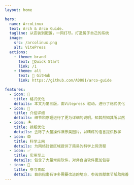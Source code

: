 ```yaml
---
layout: home

hero:
  name: ArcoLinux 
  text: Arch & Arco Guide.
  tagline: 从安装到配置，一网打尽。打造属于自己的系统
  image:
    src: /arcolinux.png
    alt: VitePress
  actions:
    - theme: brand
      text: 🍺Quick Start
      link: /1
    - theme: alt
      text: 🍌 GitHub
      link: https://github.com/A0081/arco-guide

features:
  - icon: 📖
    title: 格式优化
    details: 本文为第三版，由Vitepress 驱动，进行了格式优化
  - icon: 🎏
    title: 介绍详细
    details: 细节和原理进行了更为详细的说明，知其然知其所以然
  - icon: 🏝️
    title: 排版优化
    details: 去除了大量操作演示类图片，以精炼的语言提供教学
  - icon: ❎
    title: 科学上网
    details: 为网络封锁区域提供了简易的科学上网流程
  - icon: ✅
    title: 实用至上
    details: 包含了大量常用软件，对非自由软件更加包容
  - icon: 🌱
    title: 参与贡献
    details: 目前指南有许多需要改进的地方，参阅贡献章节帮助完善
---
```

